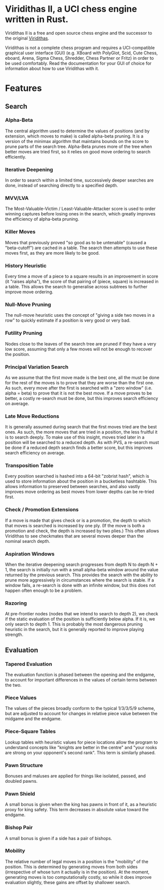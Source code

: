# Viridithas II, a UCI chess engine written in Rust.

Viridithas II is a free and open source chess engine and the successor to the original [Viridithas](https://github.com/cosmobobak/viridithas-chess).

Viridithas is not a complete chess program and requires a UCI-compatible graphical user interface (GUI) (e.g. XBoard with PolyGlot, Scid, Cute Chess, eboard, Arena, Sigma Chess, Shredder, Chess Partner or Fritz) in order to be used comfortably. Read the documentation for your GUI of choice for information about how to use Viridithas with it.

# Features

## Search
### Alpha-Beta
The central algorithm used to determine the values of positions (and by extension, which moves to make) is called alpha-beta pruning. It is a version of the minimax algorithm that maintains bounds on the score to prune parts of the search tree. Alpha-Beta prunes more of the tree when better moves are tried first, so it relies on good move ordering to search efficiently.
### Iterative Deepening
In order to search within a limited time, successively deeper searches are done, instead of searching directly to a specified depth.
### MVV/LVA
The Most-Valuable-Victim / Least-Valuable-Attacker score is used to order winning captures before losing ones in the search, which greatly improves the efficiency of alpha-beta pruning.
### Killer Moves
Moves that previously proved "so good as to be untenable" (caused a "beta-cutoff") are cached in a table. The search then attempts to use these moves first, as they are more likely to be good.
### History Heuristic
Every time a move of a piece to a square results in an improvement in score (it "raises alpha"), the score of that pairing of (piece, square) is increased in a table. This allows the search to generalise across subtrees to further improve move ordering.
### Null-Move Pruning
The null-move heuristic uses the concept of "giving a side two moves in a row" to quickly estimate if a position is very good or very bad.
### Futility Pruning
Nodes close to the leaves of the search tree are pruned if they have a very low score, assuming that only a few moves will not be enough to recover the position.
### Principal Variation Search
As we assume that the first move made is the best one, all the must be done for the rest of the moves is to prove that they are worse than the first one. As such, every move after the first is searched with a "zero window" (i.e. alpha = beta) to prove that it is not the best move. If a move proves to be better, a costly re-search must be done, but this improves search efficiency on average.
### Late Move Reductions
It is generally assumed during search that the first moves tried are the best ones. As such, the more moves that are tried in a position, the less fruitful it is to search deeply. To make use of this insight, moves tried later in a position will be searched to a reduced depth. As with PVS, a re-search must be done if a reduced depth search finds a better score, but this improves search efficiency on average.
### Transposition Table
Every position searched is hashed into a 64-bit "zobrist hash", which is used to store information about the position in a bucketless hashtable. This allows information to preserved between searches, and also vastly improves move ordering as best moves from lower depths can be re-tried first.
### Check / Promotion Extensions
If a move is made that gives check or is a promotion, the depth to which that moves is searched is increased by one ply. (If the move is both a promotion and check, the depth is increased by two plies.) This often allows Viridithas to see checkmates that are several moves deeper than the nominal search depth.
### Aspiration Windows
When the iterative deepening search progresses from depth N to depth N + 1, the search is initially run with a small alpha-beta window around the value returned by the previous search. This provides the search with the ability to prune more aggressively in circumstances where the search is stable. If a window fails, a re-search is done with an infinite window, but this does not happen often enough to be a problem.
### Razoring
At pre-frontier nodes (nodes that we intend to search to depth 2), we check if the static evaluation of the position is sufficiently below alpha. If it is, we only search to depth 1. This is probably the most dangerous pruning heuristic in the search, but it is generally reported to improve playing strength.

## Evaluation
### Tapered Evaluation
The evaluation function is phased between the opening and the endgame, to account for important differences in the values of certain terms between the two.
### Piece Values
The values of the pieces broadly conform to the typical 1/3/3/5/9 scheme, but are adjusted to account for changes in relative piece value between the midgame and the endgame.
### Piece-Square Tables
Lookup tables with heuristic values for piece locations allow the program to understand concepts like "knights are better in the centre" and "your rooks are strong on your opponent's second rank". This term is similarly phased.
### Pawn Structure
Bonuses and maluses are applied for things like isolated, passed, and doubled pawns.
### Pawn Shield
A small bonus is given when the king has pawns in front of it, as a heuristic proxy for king safety. This term decreases in absolute value toward the endgame.
### Bishop Pair
A small bonus is given if a side has a pair of bishops.
### Mobility
The relative number of legal moves in a position is the "mobility" of the position. This is determined by generating moves from both sides (irrespective of whose turn it actually is in the position). At the moment, generating moves is too computationally costly, so while it does improve evaluation slightly, these gains are offset by shallower search.